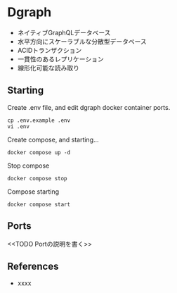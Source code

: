 # Dgraph

- ネイティブGraphQLデータベース
- 水平方向にスケーラブルな分散型データベース
- ACIDトランザクション
- 一貫性のあるレプリケーション
- 線形化可能な読み取り

## Starting

Create .env file, and edit dgraph docker container ports.

```shell
cp .env.example .env
vi .env
```

Create compose, and starting...

```shell
docker compose up -d
```

Stop compose

```shell
docker compose stop
```

Compose starting

```shell
docker compose start
```

## Ports

<<TODO Portの説明を書く>>

## References

- xxxx

